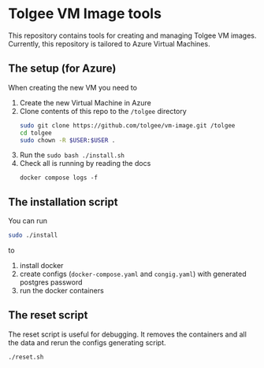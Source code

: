 # Tolgee VM Image tools

This repository contains tools for creating and managing Tolgee VM images.
Currently, this repository is tailored to Azure Virtual Machines.

## The setup (for Azure)
When creating the new VM you need to
1. Create the new Virtual Machine in Azure
2. Clone contents of this repo to the `/tolgee` directory
   ```bash 
   sudo git clone https://github.com/tolgee/vm-image.git /tolgee
   cd tolgee
   sudo chown -R $USER:$USER .
   ```
3. Run the `sudo bash ./install.sh`
4. Check all is running by reading the docs 
   ```
   docker compose logs -f
   ```

## The installation script

You can run

```bash
sudo ./install
```

to

1. install docker
2. create configs (`docker-compose.yaml` and `congig.yaml`) with generated postgres password
3. run the docker containers

## The reset script

The reset script is useful for debugging. It removes the containers and all the data and rerun the configs generating
script.

```bash
./reset.sh
```
